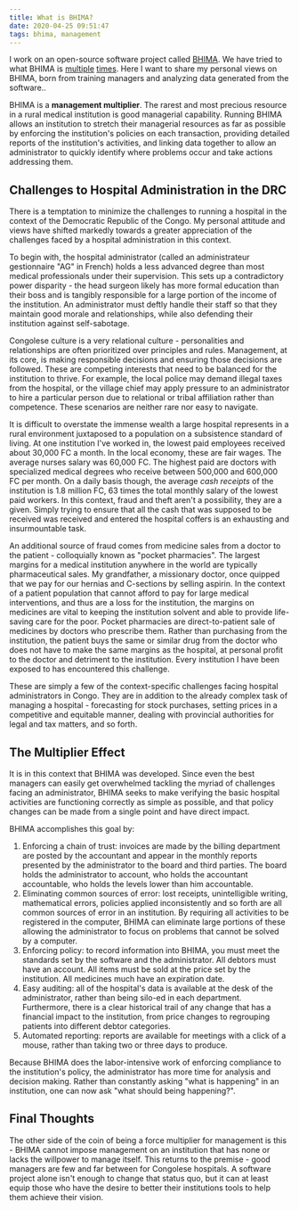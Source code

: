 ```yaml
---
title: What is BHIMA?
date: 2020-04-25 09:51:47
tags: bhima, management
---
```


I work on an open-source software project called [BHIMA](https://docs.bhi.ma).  We have tried to what BHIMA is [multiple](https://bhi.ma) [times](https://github.com/IMA-WorldHealth/bhima#project-goals).  Here I want to share my personal views on BHIMA, born from training managers and analyzing data generated from the software..

BHIMA is a **management multiplier**.  The rarest and most precious resource in a rural medical institution is good managerial capability.  Running BHIMA allows an institution to stretch their managerial resources as far as possible by enforcing the institution's policies on each transaction, providing detailed reports of the institution's activities, and linking data together to allow an administrator to quickly identify where problems occur and take actions addressing them.


## Challenges to Hospital Administration in the DRC

There is a temptation to minimize the challenges to running a hospital in the context of the Democratic Republic of the Congo.  My personal attitude and views have shifted markedly towards a greater appreciation of the challenges faced by a hospital administration in this context.

To begin with, the hospital administrator (called an administrateur gestionnaire "AG" in French) holds a less advanced degree than most medical professionals under their supervision.  This sets up a contradictory power disparity - the head surgeon likely has more formal education than their boss and is tangibly responsible for a large portion of the income of the institution.  An administrator must deftly handle their staff so that they maintain good morale and relationships, while also defending their institution against self-sabotage.

Congolese culture is a very relational culture - personalities and relationships are often prioritized over principles and rules.  Management, at its core, is making responsible decisions and ensuring those decisions are followed.  These are competing interests that need to be balanced for the institution to thrive.  For example, the local police may demand illegal taxes from the hospital, or the village chief may apply pressure to an administrator to hire a particular person due to relational or tribal affiliation rather than competence.  These scenarios are neither rare nor easy to navigate.

It is difficult to overstate the immense wealth a large hospital represents in a rural environment juxtaposed to a population on a subsistence standard of living.  At one institution I've worked in, the lowest paid employees received about 30,000 FC a month.  In the local economy, these are fair wages.  The average nurses salary was 60,000 FC.  The highest paid are doctors with specialized medical degrees who receive between 500,000 and 600,000 FC per month.  On a daily basis though, the average _cash receipts_ of the institution is 1.8 million FC, 63 times the total monthly salary of the lowest paid workers.  In this context, fraud and theft aren't a possibility, they are a given.  Simply trying to ensure that all the cash that was supposed to be received was received and entered the hospital coffers is an exhausting and insurmountable task.

An additional source of fraud comes from medicine sales from a doctor to the patient - colloquially known as "pocket pharmacies".  The largest margins for a medical institution anywhere in the world are typically pharmaceutical sales.  My grandfather, a missionary doctor, once quipped that we pay for our hernias and C-sections by selling aspirin.  In the context of a patient population that cannot afford to pay for large medical interventions, and thus are a loss for the institution, the margins on medicines are vital to keeping the institution solvent and able to provide life-saving care for the poor.  Pocket pharmacies are direct-to-patient sale of medicines by doctors who prescribe them.  Rather than purchasing from the institution, the patient buys the same or similar drug from the doctor who does not have to make the same margins as the hospital, at personal profit to the doctor and detriment to the institution.  Every institution I have been exposed to has encountered this challenge.

These are simply a few of the context-specific challenges facing hospital administrators in Congo.  They are in addition to the already complex task of managing a hospital - forecasting for stock purchases, setting prices in a competitive and equitable manner, dealing with provincial authorities for legal and tax matters, and so forth.

## The Multiplier Effect

It is in this context that BHIMA was developed.  Since even the best managers can easily get overwhelmed tackling the myriad of challenges facing an administrator, BHIMA seeks to make verifying the basic hospital activities are functioning correctly as simple as possible, and that policy changes can be made from a single point and have direct impact.

BHIMA accomplishes this goal by:
  1. Enforcing a chain of trust: invoices are made by the billing department are posted by the accountant and appear in the monthly reports presented by the administrator to the board and third parties.  The board holds the administrator to account, who holds the accountant accountable, who holds the levels lower than him accountable.
  2. Eliminating common sources of error: lost receipts, unintelligible writing, mathematical errors, policies applied inconsistently and so forth are all common sources of error in an institution.  By requiring all activities to be registered in the computer, BHIMA can eliminate large portions of these allowing the administrator to focus on problems that cannot be solved by a computer.
  3. Enforcing policy: to record information into BHIMA, you must meet the standards set by the software and the administrator.  All debtors must have an account.  All items must be sold at the price set by the institution.  All medicines much have an expiration date.
  3. Easy auditing: all of the hospital's data is available at the desk of the administrator, rather than being silo-ed in each department.  Furthermore, there is a clear historical trail of any change that has a financial impact to the institution, from price changes to regrouping patients into different debtor categories.
  4. Automated reporting: reports are available for meetings with a click of a mouse, rather than taking two or three days to produce.

Because BHIMA does the labor-intensive work of enforcing compliance to the institution's policy, the administrator has more time for analysis and decision making.  Rather than constantly asking "what is happening" in an institution, one can now ask "what should being happening?".


## Final Thoughts

The other side of the coin of being a force multiplier for management is this - BHIMA cannot impose management on an institution that has none or lacks the willpower to manage itself.  This returns to the premise - good managers are few and far between for Congolese hospitals.  A software project alone isn't enough to change that status quo, but it can at least equip those who have the desire to better their institutions tools to help them achieve their vision.
